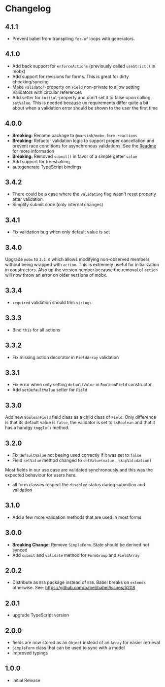 # Changelog

## 4.1.1

* Prevent babel from transpiling `for-of` loops with generators.

## 4.1.0

* Add back support for `enforceActions` (previously called `useStrict()` in mobx)
* Add support for revisions for forms. This is great for dirty checking/syncing
* Make `validator`-property on `Field` non-private to allow setting Validators with circular references
* Add setter for `initial`-property and don't set it to false upon calling `setValue`. This is needed because ux requirements differ quite a bit about when a validation error should be shown to the user the first time

## 4.0.0

* **Breaking:** Rename package to `@marvinh/mobx-form-reactions`
* **Breaking:** Refactor validation logic to support proper cancellation and
  prevent race conditions for asynchronous validations. See the [Readme](./README.md) for more information
* **Breaking:** Removed `submit()` in favor of a simple getter `value`
* Add support for treeshaking
* autogenerate TypeScript bindings

## 3.4.2

* There could be a case where the `validating` flag wasn't reset properly after validation.
* Simplify submit code (only internal changes)

## 3.4.1

* Fix validation bug when only default value is set

## 3.4.0

Upgrade `mobx` to `3.1.0` which allows modifying non-observed members
without being wrapped with `action`. This is extremely useful
for initialization in constructors. Also up the version number
because the removal of `action` will now throw an error on older
versions of mobx.

## 3.3.4

* `required` validation should trim `strings`

## 3.3.3

* Bind `this` for all actions

## 3.3.2

* Fix missing action decorator in `FieldArray` validation

## 3.3.1

* Fix error when only setting `defaultValue` in `BooleanField` constructor
* Add `setDefaultValue` setter for `Field`

## 3.3.0

Add new `BooleanField` field class as a child class of `Field`. Only difference is
that its default value is `false`, the validator is set to `isBoolean` and
that it has a handgy `toggle()` method.

## 3.2.0

* Fix `defaultValue` not beeing used correctly if it was set to `false`
* Field `setValue` method changed to `setValue(value, skipValidation)`

Most fields in our use case are validated synchronously and this
was the expected behaviour for users here.

* all form classes respect the `disabled` status during submition and validation

## 3.1.0

* Add a few more validation methods that are used in most forms

## 3.0.0

* **Breaking Change**: Remove `SimpleForm`. State should be derived not synced
* Add `submit` and `validate` method for `FormGroup` and `FieldArray`

## 2.0.2

* Distribute as `ES5` package instead of `ES6`. Babel breaks on `extends` otherwise.
  See: https://github.com/babel/babel/issues/5208

## 2.0.1

* upgrade TypeScript version

## 2.0.0

* fields are now stored as an `Object` instead of an `Array` for easier retrieval
* `SimpleForm` class that can be used to sync with a model
* Improved typings

## 1.0.0

* initial Release
